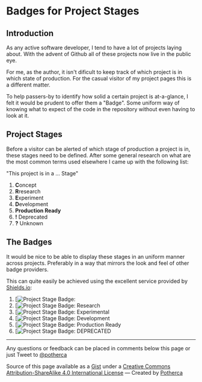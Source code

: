 # Badges for Project Stages

## Introduction

As any active software developer, I tend to have a lot of projects laying about. With the advent of Github all of these projects now live in the public eye.

For me, as the author, it isn't dificult to keep track of which project is in which state of production. For the casual visitor of my project pages this is a different matter.

To help passers-by to identify how solid a certain project is at-a-glance, I felt it would be prudent to offer them a "Badge". Some uniform way of knowing what to expect of the code in the repository without even having to look at it.

## Project Stages

Before a visitor can be alerted of which stage of production a project is in, these stages need to be defined. After some general research on what are the most common terms used elsewhere I came up with the following list:

"This project is in a ... Stage"

1. **C**oncept
2. **R**research
3. **E**xperiment
4. **D**evelopment
5. **Production Ready**
6. **!** Deprecated
7. **?** Unknown

## The Badges

It would be nice to be able to display these stages in an uniform manner across projects. Preferably in a way that mirrors the look and feel of other badge providers.

This can quite easily be achieved using the excellent service provided by <a href=" http://shields.io/">Shields.io</a>:

1. [![Project Stage Badge: ][Project Stage Page]
2. [![Project Stage Badge: Research][Project Stage Page]
3. [![Project Stage Badge: Experimental][Project Stage Page]
4. [![Project Stage Badge: Development][Project Stage Page]
5. [![Project Stage Badge: Production Ready][Project Stage Page]
6. [![Project Stage Badge: DEPRECATED][Project Stage Page]

---

Any questions or feedback can be placed in comments below this page or just Tweet to [@potherca](https://twitter.com/intent/tweet?screen_name=potherca)

Source of this page available as a <a href="https://gist.github.com/potherca/a2ae67caa3863a299ba0">Gist</a>
under a <a rel="license" href="https://creativecommons.org/licenses/by-sa/4.0/">Creative Commons Attribution-ShareAlike 4.0 International License</a>
&mdash; Created by <a href="https://pother.ca/" class="potherca">Potherca</a>

[Project Stage Badge: Concept]: https://img.shields.io/badge/Project%20Stage-Concept-red.svg
[Project Stage Page]: https://bl.ocks.org/potherca/raw/a2ae67caa3863a299ba0/
[Project Stage Badge: Research]: https://img.shields.io/badge/Project%20Stage-Research-orange.svg
[Project Stage Page]: https://bl.ocks.org/potherca/raw/a2ae67caa3863a299ba0/
[Project Stage Badge: Experimental]: https://img.shields.io/badge/Project%20Stage-Experimental-yellow.svg
[Project Stage Page]: https://bl.ocks.org/potherca/raw/a2ae67caa3863a299ba0/
[Project Stage Badge: Development]: https://img.shields.io/badge/Project%20Stage-Development-yellowgreen.svg
[Project Stage Page]: https://bl.ocks.org/potherca/raw/a2ae67caa3863a299ba0/
[Project Stage Badge: Production Ready]: https://img.shields.io/badge/Project%20Stage-Production%20Ready-brightgreen.svg
[Project Stage Page]: https://bl.ocks.org/potherca/raw/a2ae67caa3863a299ba0/
[Project Stage Badge: DEPRECATED]: https://img.shields.io/badge/Project%20Stage-%20!%20DEPRECATED%20%20%20!-ff0000.svg
[Project Stage Page]: https://bl.ocks.org/potherca/raw/a2ae67caa3863a299ba0/
